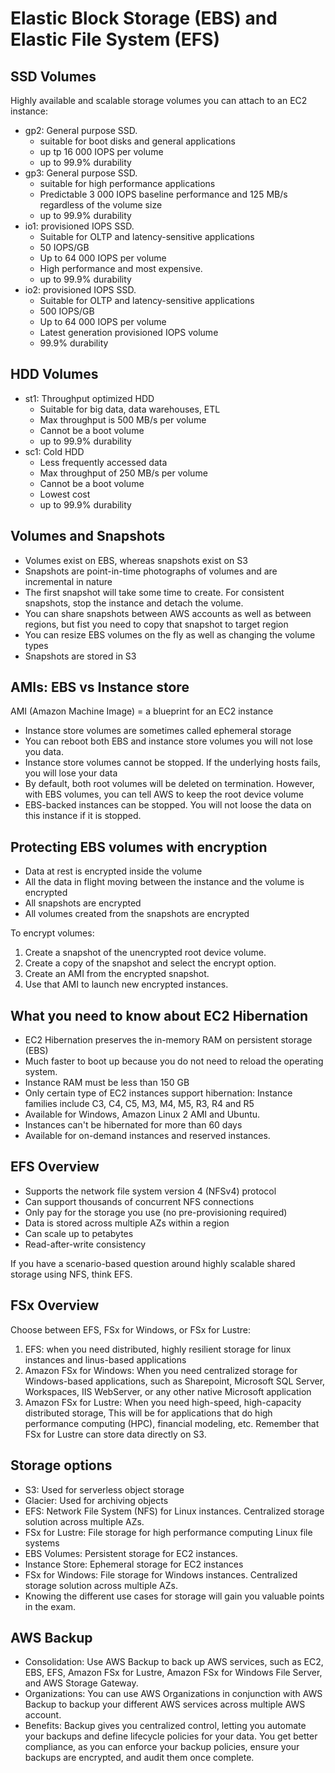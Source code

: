 # Elastic Block Storage (EBS) and Elastic File System (EFS)
## SSD Volumes
Highly available and scalable storage volumes you can attach to an EC2 instance:
-  gp2: General purpose SSD.
   -  suitable for boot disks and general applications
   -  up tp 16 000 IOPS per volume
   -  up to 99.9% durability
-  gp3: General purpose SSD.
   -  suitable for high performance applications
   -  Predictable 3 000 IOPS baseline performance and 125 MB/s regardless of the volume size
   -  up to 99.9% durability
-  io1: provisioned IOPS SSD.
   -  Suitable for OLTP and latency-sensitive applications
   -  50 IOPS/GB
   -  Up to 64 000 IOPS per volume
   -  High performance and most expensive.
   -  up to 99.9% durability
-  io2: provisioned IOPS SSD.
   -  Suitable for OLTP and latency-sensitive applications
   -  500 IOPS/GB
   -  Up to 64 000 IOPS per volume
   -  Latest generation provisioned IOPS volume
   -  99.9% durability


## HDD Volumes
- st1: Throughput optimized HDD
  - Suitable for big data, data warehouses, ETL
  - Max throughput is 500 MB/s per volume
  - Cannot be a boot volume
  - up to 99.9% durability
- sc1: Cold HDD
  - Less frequently accessed data
  - Max throughput of 250 MB/s per volume
  - Cannot be a boot volume
  - Lowest cost
  - up to 99.9% durability


## Volumes and Snapshots
- Volumes exist on EBS, whereas snapshots exist on S3
- Snapshots are point-in-time photographs of volumes and are incremental in nature
- The first snapshot will take some time to create. For consistent snapshots, stop the instance and detach the volume.
- You can share snapshots between AWS accounts as well as between regions, but fist you need to copy that snapshot to target region
- You can resize EBS volumes on the fly as well as changing the volume types
- Snapshots are stored in S3

## AMIs: EBS vs Instance store
AMI (Amazon Machine Image) = a blueprint for an EC2 instance
- Instance store volumes are sometimes called ephemeral storage
- You can reboot both EBS and instance store volumes you will not lose you data.
- Instance store volumes cannot be stopped. If the underlying hosts fails, you will lose your data
- By default, both root volumes will be deleted on termination. However, with EBS volumes, you can tell AWS to keep the root device volume
- EBS-backed instances can be stopped. You will not loose the data on this instance if it is stopped.

## Protecting EBS volumes with encryption
- Data at rest is encrypted inside the volume
- All the data in flight moving between the instance and the volume is encrypted
- All snapshots are encrypted
- All volumes created from the snapshots are encrypted

To encrypt volumes:
1. Create a snapshot of the unencrypted root device volume.
2. Create a copy of the snapshot and select the encrypt option.
3. Create an AMI from the encrypted snapshot.
4. Use that AMI to launch new encrypted instances. 

## What you need to know about EC2 Hibernation
- EC2 Hibernation preserves the in-memory RAM on persistent storage (EBS)
- Much faster to boot up because you do not need to reload the operating system.
- Instance RAM must be less than 150 GB
- Only certain type of EC2 instances support hibernation: Instance families include C3, C4, C5, M3, M4, M5, R3, R4 and R5
- Available for Windows, Amazon Linux 2 AMI and Ubuntu.
- Instances can't be hibernated for more than 60 days
- Available for on-demand instances and reserved instances.

## EFS Overview
- Supports the network file system version 4 (NFSv4) protocol
- Can support thousands of concurrent NFS connections
- Only pay for the storage you use (no pre-provisioning required)
- Data is stored across multiple AZs within a region
- Can scale up to petabytes
- Read-after-write consistency

If you have a scenario-based question around highly scalable shared storage using NFS, think EFS. 

## FSx Overview
Choose between EFS, FSx for Windows, or FSx for Lustre:
1. EFS: when you need distributed, highly resilient storage for linux instances and linus-based applications
2. Amazon FSx for Windows: When you need centralized storage for Windows-based applications, such as Sharepoint, Microsoft SQL Server, Workspaces, IIS WebServer, or any other native Microsoft application
3. Amazon FSx for Lustre: When you need high-speed, high-capacity distributed storage, This will be for applications that do high performance computing (HPC), financial modeling, etc. Remember that FSx for Lustre can store data directly on S3.

## Storage options
- S3: Used for serverless object storage
- Glacier: Used for archiving objects
- EFS: Network File System (NFS) for Linux instances. Centralized storage solution across multiple AZs.
- FSx for Lustre: File storage for high performance computing Linux file systems
- EBS Volumes: Persistent storage for EC2 instances.
- Instance Store: Ephemeral storage for EC2 instances
- FSx for Windows: File storage for Windows instances. Centralized storage solution across multiple AZs.
- Knowing the different use cases for storage will gain you valuable points in the exam.

## AWS Backup
- Consolidation: Use AWS Backup to back up AWS services, such as EC2, EBS, EFS, Amazon FSx for Lustre, Amazon FSx for Windows File Server, and AWS Storage Gateway.
- Organizations: You can use AWS Organizations in conjunction with AWS Backup to backup your different AWS services across multiple AWS account. 
- Benefits: Backup gives you centralized control, letting you automate your backups and define lifecycle policies for your data. You get better compliance, as you can enforce your backup policies, ensure your backups are encrypted, and audit them once complete.